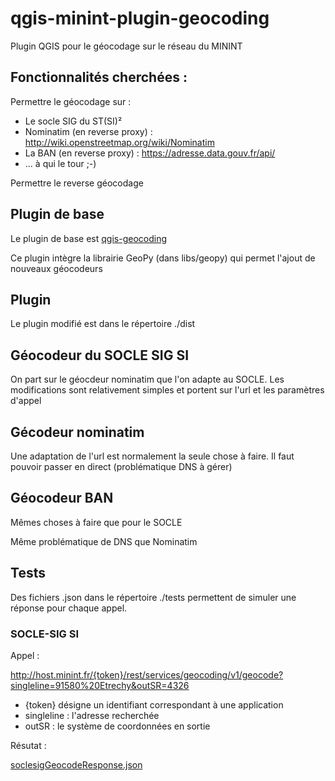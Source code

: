 # qgis-minint-plugin-geocoding

Plugin QGIS pour le géocodage sur le réseau du MININT

## Fonctionnalités cherchées :

Permettre le géocodage sur :
- Le socle SIG du ST(SI)²
- Nominatim (en reverse proxy) : http://wiki.openstreetmap.org/wiki/Nominatim
- La BAN  (en reverse proxy) : https://adresse.data.gouv.fr/api/
- ... à qui le tour ;-)

Permettre le reverse géocodage

## Plugin de base

Le plugin de base est [qgis-geocoding](https://github.com/elpaso/qgis-geocoding)

Ce plugin intègre la librairie GeoPy (dans libs/geopy) qui permet l'ajout de nouveaux géocodeurs

## Plugin

Le plugin modifié est dans le répertoire ./dist

## Géocodeur du SOCLE SIG SI

On part sur le géocdeur nominatim que l'on adapte au SOCLE.
Les modifications sont relativement simples et portent sur l'url et les paramètres d'appel

## Gécodeur nominatim 

Une adaptation de l'url est normalement la seule chose à faire. Il faut pouvoir passer en direct (problématique DNS à gérer)

## Géocodeur BAN

Mêmes choses à faire que pour le SOCLE

Même problématique de DNS que Nominatim

## Tests

Des fichiers .json dans le répertoire ./tests permettent de simuler une réponse pour chaque appel.

### SOCLE-SIG SI

Appel : 

http://host.minint.fr/{token}/rest/services/geocoding/v1/geocode?singleline=91580%20Etrechy&outSR=4326

- {token} désigne un identifiant correspondant à une application
- singleline : l'adresse recherchée
- outSR : le système de coordonnées en sortie

Résutat : 

[soclesigGeocodeResponse.json](./libs/soclesigGeocodeResponse.json)



